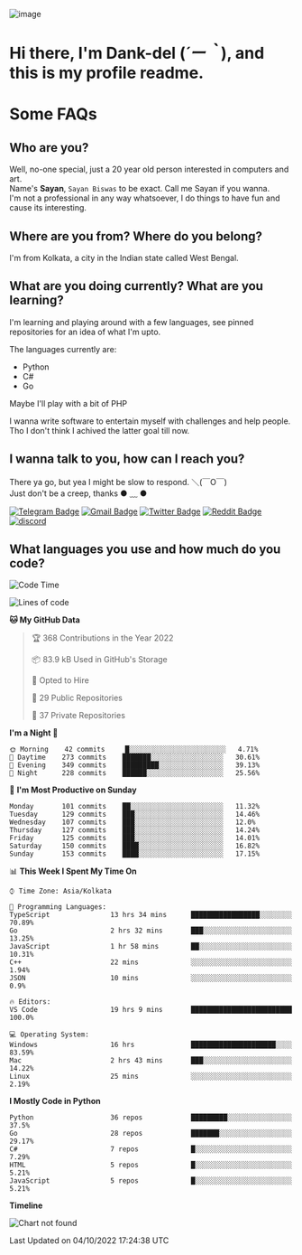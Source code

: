 ![image](https://user-images.githubusercontent.com/63096193/125182844-29f20800-e22f-11eb-8dc9-b0f2d29647bb.png)

# **Hi there, I'm Dank-del (*´ー｀*), and this is my profile readme.**
<!--  [![Profile views](https://gpvc.arturio.dev/dank-del)](https://github.com/dank-del) -->
# Some FAQs

## **Who are you?**

Well, no-one special, just a 20 year old person interested in computers and art. \
Name's **Sayan**, `Sayan Biswas` to be exact. Call me Sayan if you wanna. \
I'm not a professional in any way whatsoever, I do things to have fun and cause its interesting.

## **Where are you from? Where do you belong?**

I'm from Kolkata, a city in the Indian state called West Bengal.

## **What are you doing currently? What are you learning?**

I'm learning and playing around with a few languages, see pinned repositories for an idea of what I'm upto.

The languages currently are:

- Python
- C#
- Go

Maybe I'll play with a bit of PHP

I wanna write software to entertain myself with challenges and help people. \
Tho I don't think I achived the latter goal till now.

<!--## **Eww, I see a weeb profile.**

Can't help it, it's the best way to hide my face on this account
> Why do people hate weebs .-.

## **Cool, what more interests you?**

My interests are quite, weird. They're scattered all over the place. \
I've been fascinated by music and have studied it since the age of 6, I've performed on stage and on air but yeah now I've been away from that. I specialize in key instruments. \
Another thing that interests me is Media Production, aka, working with audio, video and broadcasting media.

> I just like art in general. also feeds the reason of me being obsessed with Japanese drawings (⋟ ﹏ ⋞)-->

## **I wanna talk to you, how can I reach you?**

There ya go, but yea I might be slow to respond. ＼(￣O￣) \
Just don't be a creep, thanks ● ﹏ ●

[![Telegram Badge](https://img.shields.io/badge/-dank_as_fuck-1ca0f1?style=flat-square&logo=telegram&logoColor=white&link=https://t.me/dank_as_fuck)](https://t.me/dank_as_fuck)
[![Gmail Badge](https://img.shields.io/badge/-sayan@asia.com-c14438?style=flat-square&logo=Gmail&logoColor=white&link=mailto:sayan@asia.com)](mailto:sayan@asia.com)
[![Twitter Badge](https://img.shields.io/twitter/follow/TheDankDel?style=social)](https://twitter.com/TheDankDel)
[![Reddit Badge](https://img.shields.io/reddit/user-karma/combined/dank_as_fuck_?style=social)](https://www.reddit.com/user/dank_as_fuck_/)
[![discord](https://discord-md-badge.vercel.app/api/shield/506536929152466945?style=social)](https://discordapp.com/users/506536929152466945)

## **What languages you use and how much do you code?**

<!--START_SECTION:waka-->
![Code Time](http://img.shields.io/badge/Code%20Time-803%20hrs%2042%20mins-blue)

![Lines of code](https://img.shields.io/badge/From%20Hello%20World%20I%27ve%20Written-961%20Thousand%20lines%20of%20code-blue)

**🐱 My GitHub Data** 

> 🏆 368 Contributions in the Year 2022
 > 
> 📦 83.9 kB Used in GitHub's Storage 
 > 
> 💼 Opted to Hire
 > 
> 📜 29 Public Repositories 
 > 
> 🔑 37 Private Repositories  
 > 
**I'm a Night 🦉** 

```text
🌞 Morning    42 commits     █░░░░░░░░░░░░░░░░░░░░░░░░   4.71% 
🌆 Daytime    273 commits    ███████░░░░░░░░░░░░░░░░░░   30.61% 
🌃 Evening    349 commits    █████████░░░░░░░░░░░░░░░░   39.13% 
🌙 Night      228 commits    ██████░░░░░░░░░░░░░░░░░░░   25.56%

```
📅 **I'm Most Productive on Sunday** 

```text
Monday       101 commits    ██░░░░░░░░░░░░░░░░░░░░░░░   11.32% 
Tuesday      129 commits    ███░░░░░░░░░░░░░░░░░░░░░░   14.46% 
Wednesday    107 commits    ███░░░░░░░░░░░░░░░░░░░░░░   12.0% 
Thursday     127 commits    ███░░░░░░░░░░░░░░░░░░░░░░   14.24% 
Friday       125 commits    ███░░░░░░░░░░░░░░░░░░░░░░   14.01% 
Saturday     150 commits    ████░░░░░░░░░░░░░░░░░░░░░   16.82% 
Sunday       153 commits    ████░░░░░░░░░░░░░░░░░░░░░   17.15%

```


📊 **This Week I Spent My Time On** 

```text
⌚︎ Time Zone: Asia/Kolkata

💬 Programming Languages: 
TypeScript               13 hrs 34 mins      █████████████████░░░░░░░░   70.89% 
Go                       2 hrs 32 mins       ███░░░░░░░░░░░░░░░░░░░░░░   13.25% 
JavaScript               1 hr 58 mins        ██░░░░░░░░░░░░░░░░░░░░░░░   10.31% 
C++                      22 mins             ░░░░░░░░░░░░░░░░░░░░░░░░░   1.94% 
JSON                     10 mins             ░░░░░░░░░░░░░░░░░░░░░░░░░   0.9%

🔥 Editors: 
VS Code                  19 hrs 9 mins       █████████████████████████   100.0%

💻 Operating System: 
Windows                  16 hrs              █████████████████████░░░░   83.59% 
Mac                      2 hrs 43 mins       ███░░░░░░░░░░░░░░░░░░░░░░   14.22% 
Linux                    25 mins             ░░░░░░░░░░░░░░░░░░░░░░░░░   2.19%

```

**I Mostly Code in Python** 

```text
Python                   36 repos            █████████░░░░░░░░░░░░░░░░   37.5% 
Go                       28 repos            ███████░░░░░░░░░░░░░░░░░░   29.17% 
C#                       7 repos             █░░░░░░░░░░░░░░░░░░░░░░░░   7.29% 
HTML                     5 repos             █░░░░░░░░░░░░░░░░░░░░░░░░   5.21% 
JavaScript               5 repos             █░░░░░░░░░░░░░░░░░░░░░░░░   5.21%

```


**Timeline**

![Chart not found](https://raw.githubusercontent.com/Dank-del/Dank-del/main/charts/bar_graph.png) 


 Last Updated on 04/10/2022 17:24:38 UTC
<!--END_SECTION:waka-->

<!--## **Can I stalk your spotify?**

Um sure.

![OwO Spotify](https://spotify-recently-played-readme.vercel.app/api?user=31fdrsslnr7nvq4ytqwtw7c4rxfm&count=5)-->
